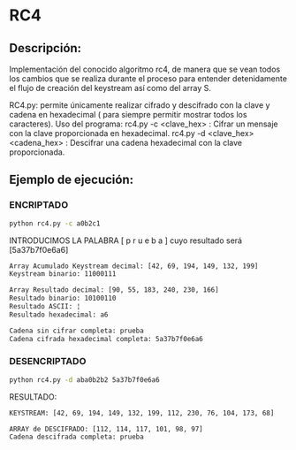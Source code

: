 # RC4

## Descripción:
Implementación del conocido algoritmo rc4, de manera que se vean todos los cambios que se realiza durante el proceso para entender detenidamente el flujo de creación del keystream así como del array S. 

RC4.py: permite únicamente realizar cifrado y descifrado con la clave y cadena en hexadecimal ( para siempre permitir mostrar todos los caracteres).
  Uso del programa:
          rc4.py -c <clave_hex>                : Cifrar un mensaje con la clave proporcionada en hexadecimal.
          rc4.py -d <clave_hex> <cadena_hex>   : Descifrar una cadena hexadecimal con la clave proporcionada.


## Ejemplo de ejecución: 

### ENCRIPTADO 

```bash
python rc4.py -c a0b2c1
```

INTRODUCIMOS LA PALABRA [ p r u e b a ] cuyo resultado será [5a37b7f0e6a6]

```bash
Array Acumulado Keystream decimal: [42, 69, 194, 149, 132, 199]
Keystream binario: 11000111

Array Resultado decimal: [90, 55, 183, 240, 230, 166]
Resultado binario: 10100110
Resultado ASCII: ¦
Resultado hexadecimal: a6

Cadena sin cifrar completa: prueba
Cadena cifrada hexadecimal completa: 5a37b7f0e6a6
```

### DESENCRIPTADO 

```bash
python rc4.py -d aba0b2b2 5a37b7f0e6a6
```

RESULTADO: 

```bash
KEYSTREAM: [42, 69, 194, 149, 132, 199, 112, 230, 76, 104, 173, 68]

ARRAY de DESCIFRADO: [112, 114, 117, 101, 98, 97]
Cadena descifrada completa: prueba
```

